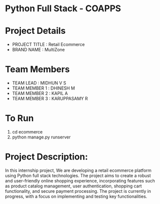 # Python Full Stack - COAPPS

# Project Details
- PROJECT TITLE      : Retail Ecommerce
- BRAND NAME         : MultiZone

# Team Members
- TEAM LEAD          : MIDHUN V S         
- TEAM MEMBER 1      : DHINESH M
- TEAM MEMBER 2      : KAPIL A 
- TEAM MEMBER 3      : KARUPPASAMY R

# To Run
1. cd ecommerce
2. python manage.py runserver

# Project Description: 
In this internship project, We are developing a retail ecommerce platform using Python full stack technologies. The project aims to create a robust and user-friendly online shopping experience, incorporating features such as product catalog management, user authentication, shopping cart functionality, and secure payment processing. The project is currently in progress, with a focus on implementing and testing key functionalities.
